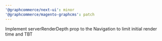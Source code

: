 ```yaml
---
'@graphcommerce/next-ui': minor
'@graphcommerce/magento-graphcms': patch
---
```


Implement serverRenderDepth prop to the Navigation to limit initial render time and TBT
